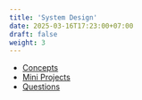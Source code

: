 ```yaml
---
title: 'System Design'
date: 2025-03-16T17:23:00+07:00
draft: false
weight: 3
---
```


- [Concepts](./concepts)
- [Mini Projects](./mini-projects)
- [Questions](./questions)
